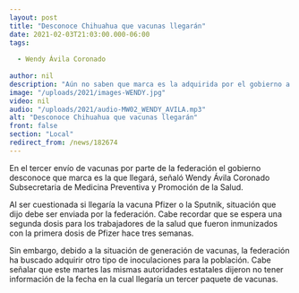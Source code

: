 ```yaml
---
layout: post
title: "Desconoce Chihuahua que vacunas llegarán"
date: 2021-02-03T21:03:00.000-06:00
tags:
  
  - Wendy Ávila Coronado
  
author: nil
description: "Aún no saben que marca es la adquirida por el gobierno a nivel nacional."
image: "/uploads/2021/images-WENDY.jpg"
video: nil
audio: "/uploads/2021/audio-MW02_WENDY_AVILA.mp3"
alt: "Desconoce Chihuahua que vacunas llegarán"
front: false
section: "Local"
redirect_from: /news/182674
---
```


En el tercer envío de vacunas por parte de la federación el gobierno desconoce que marca es la que llegará, señaló Wendy Ávila Coronado Subsecretaria de Medicina Preventiva y Promoción de la Salud.

Al ser cuestionada si llegaría la vacuna Pfizer o la Sputnik, situación que dijo debe ser enviada por la federación. Cabe recordar que se espera una segunda dosis para los trabajadores de la salud que fueron inmunizados con la primera dosis de Pfizer hace tres semanas.

Sin embargo, debido a la situación de generación de vacunas, la federación ha buscado adquirir otro tipo de inoculaciones para la población. Cabe señalar que este martes las mismas autoridades estatales dijeron no tener información de la fecha en la cual llegaría un tercer paquete de vacunas.